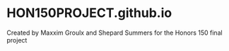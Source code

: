 # HON150PROJECT.github.io

Created by Maxxim Groulx and Shepard Summers for the Honors 150 final project

